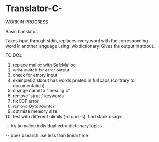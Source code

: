 # Translator-C-

WORK IN PROGRESS

Basic translator.

Takes input through stdin, replaces every word with the corresponding word in another language using .wb dictionary.
Gives the output in stdout.

TO DOs:
1. replace malloc with SafeMalloc
2. write switch for error output
3. check for empty input
4. example02.stdout has words printed in full caps (contrary to documentation)
5. change name to "loesung.c"
6. remove 'struct' keywords
7. fix EOF error
8. remove ByteCounter
9. optimize memory size
10. test with different ulimits (-d und -s). find stack usage.

-- try to malloc individual extra dictionaryTuples

-- does bsearch use less than linear time
